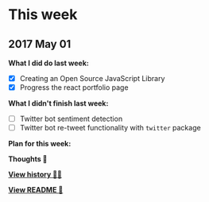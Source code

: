 # This week

## 2017 May 01

**What I did do last week:**

- [x] Creating an Open Source JavaScript Library
- [x] Progress the react portfolio page

**What I didn't finish last week:**

- [ ] Twitter bot sentiment detection
- [ ] Twitter bot re-tweet functionality with `twitter` package

**Plan for this week:**



**Thoughts 💭**


**[View history 👵👴](history.md#history)**

**[View README 👀](README.md#personal-goals)**
